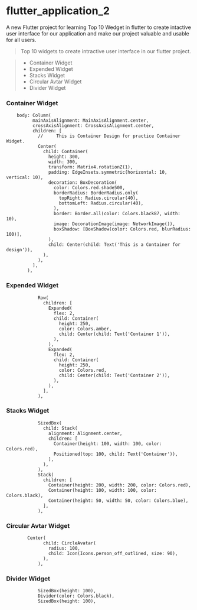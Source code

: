 # flutter_application_2

A new Flutter project for learning Top 10 Wedget in flutter to create intactive user interface for our application and make our project valuable and usable for all users.

> Top 10 widgets to create intractive user interface in our flutter project.

>* Container Widget
>* Expended Widget
>* Stacks Widget
>* Circular Avtar Widget
>* Divider Widget

### Container Widget

```
    body: Column(
          mainAxisAlignment: MainAxisAlignment.center,
          crossAxisAlignment: CrossAxisAlignment.center,
          children: [
            //     This is Container Design for practice Container Widget.
            Center(
              child: Container(
                height: 300,
                width: 300,
                transform: Matrix4.rotationZ(1),
                padding: EdgeInsets.symmetric(horizontal: 10, vertical: 10),
                decoration: BoxDecoration(
                  color: Colors.red.shade500,
                  borderRadius: BorderRadius.only(
                    topRight: Radius.circular(40),
                    bottomLeft: Radius.circular(40),
                  ),
                  border: Border.all(color: Colors.black87, width: 10),
                  image: DecorationImage(image: NetworkImage()),
                  boxShadow: [BoxShadow(color: Colors.red, blurRadius: 100)],
                ),
                child: Center(child: Text('This is a Container for design')),
              ),
            ),
          ],
        ),
```

### Expended Widget
```
            Row(
              children: [
                Expanded(
                  flex: 2,
                  child: Container(
                    height: 250,
                    color: Colors.amber,
                    child: Center(child: Text('Container 1')),
                  ),
                ),
                Expanded(
                  flex: 2,
                  child: Container(
                    height: 250,
                    color: Colors.red,
                    child: Center(child: Text('Container 2')),
                  ),
                ),
              ],
            ),
```

### Stacks Widget
```
            SizedBox(
              child: Stack(
                alignment: Alignment.center,
                children: [
                  Container(height: 100, width: 100, color: Colors.red),
                  Positioned(top: 100, child: Text('Container')),
                ],
              ),
            ),
            Stack(
              children: [
                Container(height: 200, width: 200, color: Colors.red),
                Container(height: 100, width: 100, color: Colors.black),
                Container(height: 50, width: 50, color: Colors.blue),
              ],
            ),
```

### Circular Avtar Widget
```
        Center(
              child: CircleAvatar(
                radius: 100,
                child: Icon(Icons.person_off_outlined, size: 90),
              ),
            ),
```

### Divider Widget
````
            SizedBox(height: 100),
            Divider(color: Colors.black),
            SizedBox(height: 100),
````